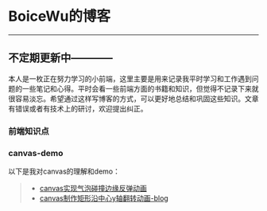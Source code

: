 # BoiceWu的博客

------

## 不定期更新中————
本人是一枚正在努力学习的小前端，这里主要是用来记录我平时学习和工作遇到问题的一些笔记和心得。平时会看一些前端方面的书籍和知识，但觉得不记录下来就很容易淡忘。希望通过这样写博客的方式，可以更好地总结和巩固这些知识。文章有错误或者有技术上的研讨，欢迎提出纠正。
### 前端知识点

### canvas-demo
以下是我对canvas的理解和demo：
> * [canvas实现气泡碰撞边缘反弹动画](https://github.com/Boice123/canvas_demo/tree/master/canvas-ball_boundary)
> * [canvas制作矩形沿中心y轴翻转动画-blog](https://github.com/Boice123/blog/blob/master/canvas_paperdrop.md)